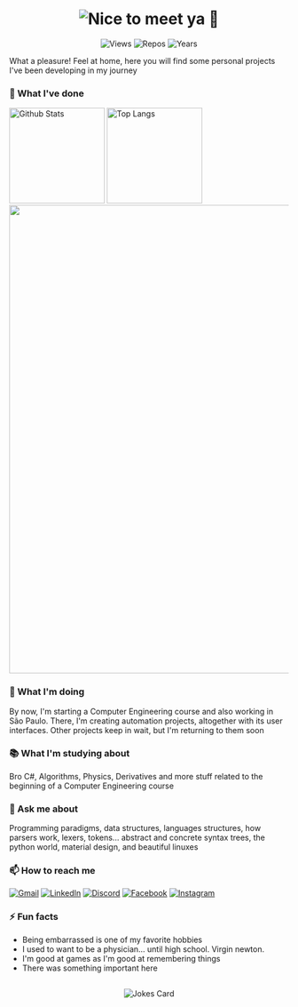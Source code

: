 <!-- hhmm u liked something here
well, don't forget to star the repo and follow me -->

<!-- see https://readme-typing-svg.herokuapp.com/demo -->
<h1 align="center"><img src="https://readme-typing-svg.herokuapp.com?font=helvetica&color=3081DD&size=30&center=true&vCenter=true&height=36&lines=Nice+to+meet+ya+%F0%9F%91%8B;be+welcome+%F0%9F%98%81;star+my+repos%3F+%F0%9F%98%B3" alt="Nice to meet ya 👋"></h1>

<!-- see https://github.com/antonkomarev/github-profile-views-counter and https://pufler.dev/git-badges/ -->
<p align="center">
  <img src="https://komarev.com/ghpvc/?username=ntaraujo&label=Views" alt="Views">
  <img src="https://badges.pufler.dev/repos/ntaraujo" alt="Repos"></a>
  <img src="https://badges.pufler.dev/years/ntaraujo" alt="Years"></a>
</p>

What a pleasure! Feel at home, here you will find some personal projects I've been developing in my journey

### 🌱 What I've done

<!-- see https://github.com/anuraghazra/github-readme-stats -->
<div>
  <img height="172em" src="https://github-readme-stats.vercel.app/api?username=ntaraujo&show_icons=true&count_private=true&custom_title=GitHub Stats&include_all_commits=true&hide_border=true&border_radius=0&bg_color=10,0077b5,d14836&title_color=ffffff&text_color=ffffff&icon_color=ffffff&hide_title=true" alt="Github Stats">
  <img height="172em" src="https://github-readme-stats.vercel.app/api/top-langs/?username=ntaraujo&layout=compact&langs_count=10&hide_border=true&border_radius=0&bg_color=10,6f7db0,e4405f&title_color=ffffff&text_color=ffffff&hide_title=true" alt="Top Langs">
</div>

<!-- see https://ashutosh00710.github.io/github-readme-activity-graph/ -->
<img width="843em" src="https://activity-graph.herokuapp.com/graph?username=ntaraujo&point=1877f2&line=58a6ff&hide_title=true&bg_color=ffffff&color=24292e">

### 🔨 What I'm doing

By now, I'm starting a Computer Engineering course and also working in São Paulo. There, I'm creating automation projects, altogether with its user interfaces. Other projects keep in wait, but I'm returning to them soon

### 📚 What I'm studying about

Bro C#, Algorithms, Physics, Derivatives and more stuff related to the beginning of a Computer Engineering course

### 💬 Ask me about

Programming paradigms, data structures, languages structures, how parsers work, lexers, tokens... abstract and concrete syntax trees, the python world, material design, and beautiful linuxes

### 📫 How to reach me

<!-- see https://shields.io/ -->
[![Gmail](https://img.shields.io/badge/Gmail-D14836?style=for-the-badge&logo=gmail&logoColor=white)](mailto:nathanaraujoerocha@gmail.com)
[![LinkedIn](https://img.shields.io/badge/linkedin-%230077B5.svg?style=for-the-badge&logo=linkedin&logoColor=white)](https://linkedin.com/in/ntaraujo)
[![Discord](https://img.shields.io/badge/Discord-%237289DA.svg?style=for-the-badge&logo=discord&logoColor=white)](https://discord.com/users/436571759047606273)
[![Facebook](https://img.shields.io/badge/Facebook-%231877F2.svg?style=for-the-badge&logo=Facebook&logoColor=white)](https://fb.com/ntaraujo1)
[![Instagram](https://img.shields.io/badge/Instagram-%23E4405F.svg?style=for-the-badge&logo=Instagram&logoColor=white)](https://instagram.com/ntaraujo1)

### ⚡ Fun facts

* Being embarrassed is one of my favorite hobbies
* I used to want to be a physician... until high school. Virgin newton.
* I'm good at games as I'm good at remembering things
* There was something important here

##

<!-- see https://github.com/ABSphreak/readme-jokes -->
<p align="center">
  <img src="https://readme-jokes.vercel.app/api?bgColor=%23ffffff&borderColor=%23e1e4e8&qColor=%2324292e&aColor=%2324292e&textColor=%23363a3f&codeColor=%232a7edc" alt="Jokes Card">
</p>
